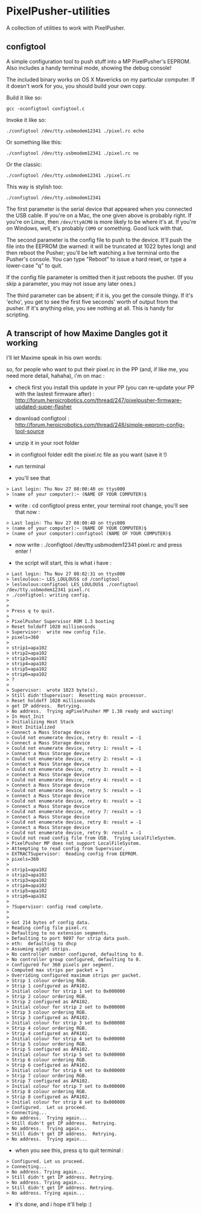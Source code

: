 PixelPusher-utilities
=====================

A collection of utilities to work with PixelPusher.

configtool
----------

A simple configuration tool to push stuff into a MP PixelPusher's EEPROM.
Also includes a handy terminal mode, showing the debug console!

The included binary works on OS X Mavericks on my particular computer.  If it doesn't work for you, you should build your own copy.

Build it like so:

`gcc -oconfigtool configtool.c`

Invoke it like so:

`./configtool /dev/tty.usbmodem12341 ./pixel.rc echo`

Or something like this:

`./configtool /dev/tty.usbmodem12341 ./pixel.rc no`

Or the classic:

`./configtool /dev/tty.usbmodem12341 ./pixel.rc`

This way is stylish too:

`./configtool /dev/tty.usbmodem12341`

The first parameter is the serial device that appeared when you connected the USB cable.
If you're on a Mac, the one given above is probably right.  If you're on Linux, then `/dev/ttyACM0` is more likely to be where it's at.
If you're on Windows, well, it's probably `COM9` or something.  Good luck with that.

The second parameter is the config file to push to the device.
It'll push the file into the EEPROM (be warned:  it will be truncated at 1022 bytes long) and 
then reboot the Pusher; you'll be left watching a live terminal onto the Pusher's console. You can type "Reboot" to
issue a hard reset, or type a lower-case "q" to quit.  

If the config file parameter is omitted then it just reboots the pusher.  (If you skip a parameter, you may not issue any later ones.)

The third parameter can be absent;  if it is, you get the console thingy.  If it's 'echo', you get to see the first five seconds' worth of output from the pusher.  If it's anything else, you see nothing at all.  This is handy for scripting.

A transcript of how Maxime Dangles got it working
--------------------------------------------------

I'll let Maxime speak in his own words:

so, for people who want to put their pixel.rc in the PP (and, if like me, you need more detail, hahaha), i'm on mac :

- check first you install this update in your PP (you can re-update your PP with the lastest firmware after) : http://forum.heroicrobotics.com/thread/247/pixelpusher-firmware-updated-super-flasher
- download configtool : http://forum.heroicrobotics.com/thread/248/simple-eeprom-config-tool-source
- unzip it in your root folder
- in configtool folder edit the pixel.rc file as you want (save it !)
- run terminal

- you'll see that
```
> Last login: Thu Nov 27 08:00:40 on ttys000
> (name of your computer):~ (NAME OF YOUR COMPUTER)$
```
- write : cd configtool
press enter, your terminal root change, you'll see that now :
```
> Last login: Thu Nov 27 08:00:40 on ttys000
> (name of your computer):~ (NAME OF YOUR COMPUTER)$ 
> (name of your computer):configtool (NAME OF YOUR COMPUTER)$
```
- now write : ./configtool /dev/tty.usbmodem12341 pixel.rc
and press enter !

- the script will start, this is what i have :

```
> Last login: Thu Nov 27 08:02:31 on ttys000
> lesloulous:~ LES_LOULOUS$ cd /configtool
> lesloulous:configtool LES_LOULOUS$ ./configtool /dev/tty.usbmodem12341 pixel.rc
> ./configtool: writing config.
>
>
> Press q to quit.
>
> PixelPusher Supervisor ROM 1.3 booting
> Reset holdoff 1020 milliseconds
> Supervisor:  write new config file.
> pixels=360
> 
> strip1=apa102
> strip2=apa102
> strip3=apa102
> strip4=apa102
> strip5=apa102
> strip6=apa102
> ?
>
> Supervisor:  wrote 1023 byte(s).
> Still didn'tSupervisor:  Resetting main processor.
> Reset holdoff 1020 milliseconds
> get IP address.  Retrying.
> No address.  Trying agPixelPusher MP 1.38 ready and waiting!
> In Host_Init
> Initializing Host Stack
> Host Initialized
> Connect a Mass Storage device
> Could not enumerate device, retry 0: result = -1
> Connect a Mass Storage device
> Could not enumerate device, retry 1: result = -1
> Connect a Mass Storage device
> Could not enumerate device, retry 2: result = -1
> Connect a Mass Storage device
> Could not enumerate device, retry 3: result = -1
> Connect a Mass Storage device
> Could not enumerate device, retry 4: result = -1
> Connect a Mass Storage device
> Could not enumerate device, retry 5: result = -1
> Connect a Mass Storage device
> Could not enumerate device, retry 6: result = -1
> Connect a Mass Storage device
> Could not enumerate device, retry 7: result = -1
> Connect a Mass Storage device
> Could not enumerate device, retry 8: result = -1
> Connect a Mass Storage device
> Could not enumerate device, retry 9: result = -1
> Could not read config file from USB.  Trying LocalFileSystem.
> PixelPusher MP does not support LocalFileSystem.
> Attempting to read config from Supervisor.
> EXTRACTSupervisor:  Reading config from EEPROM.
> pixels=360
>
> strip1=apa102
> strip2=apa102
> strip3=apa102
> strip4=apa102
> strip5=apa102
> strip6=apa102
>
> ?Supervisor: config read complete.
>
>
> Got 214 bytes of config data.
> Reading config file pixel.rc
> Defaulting to no extension segments.
> Defaulting to port 9897 for strip data push.
> eth:  defaulting to dhcp
> Assuming eight strips.
> No controller number configured, defaulting to 0.
> No controller group configured, defaulting to 0.
> Configured for 360 pixels per segment.
> Computed max strips per packet = 1
> Overriding configured maximum strips per packet.
> Strip 1 colour ordering RGB.
> Strip 1 configured as APA102.
> Initial colour for strip 1 set to 0x000000
> Strip 2 colour ordering RGB.
> Strip 2 configured as APA102.
> Initial colour for strip 2 set to 0x000000
> Strip 3 colour ordering RGB.
> Strip 3 configured as APA102.
> Initial colour for strip 3 set to 0x000000
> Strip 4 colour ordering RGB.
> Strip 4 configured as APA102.
> Initial colour for strip 4 set to 0x000000
> Strip 5 colour ordering RGB.
> Strip 5 configured as APA102.
> Initial colour for strip 5 set to 0x000000
> Strip 6 colour ordering RGB.
> Strip 6 configured as APA102.
> Initial colour for strip 6 set to 0x000000
> Strip 7 colour ordering RGB.
> Strip 7 configured as APA102.
> Initial colour for strip 7 set to 0x000000
> Strip 8 colour ordering RGB.
> Strip 8 configured as APA102.
> Initial colour for strip 8 set to 0x000000
> Configured.  Let us proceed.
> Connecting... 
> No address.  Trying again...
> Still didn't get IP address.  Retrying.
> No address.  Trying again...
> Still didn't get IP address.  Retrying.
> No address.  Trying again...
```

- when you see this, press q to quit terminal :
```
> Configured. Let us proceed.
> Connecting...
> No address. Trying again...
> Still didn't get IP address. Retrying.
> No address. Trying again...
> Still didn't get IP address. Retrying.
> No address. Trying again...
```
- it's done, and i hope it'll help :)






